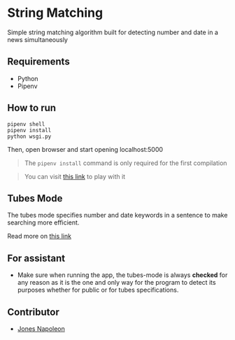 # String Matching

Simple string matching algorithm built for detecting number and date in a news simultaneously

## Requirements
- Python
- Pipenv

## How to run
```
pipenv shell
pipenv install
python wsgi.py
```
Then, open browser and start opening localhost:5000

> The ```pipenv install``` command is only required for the first compilation

> You can visit [this link](https://string-matching.herokuapp.com) to play with it

## Tubes Mode

The tubes mode specifies number and date keywords in a sentence to make searching more efficient.

Read more on [this link](https://docs.google.com/document/d/1u1KKiGpT2KMwQwHnoJTx9JZAxs5j0wjx3VzBEkSbG08/edit#)

## For assistant
- Make sure when running the app, the tubes-mode is always <b>checked</b> for any reason as it is the one and only way for the program to detect its purposes whether for public or for tubes specifications.

## Contributor
- [Jones Napoleon](https://jonesnapoleon.web.app)
